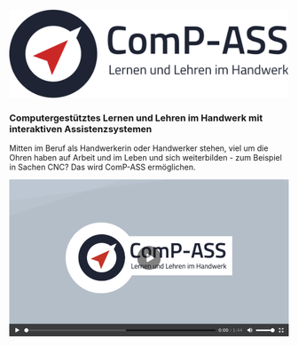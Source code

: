 
![ComP-ASS](headerLogo.svg)

### Computergestütztes Lernen und Lehren im Handwerk mit interaktiven Assistenzsystemen

Mitten im Beruf als Handwerkerin oder Handwerker stehen, viel um die Ohren haben auf Arbeit und im Leben und sich weiterbilden - zum Beispiel in Sachen CNC? Das wird ComP-ASS ermöglichen.

[![ComP-ASS](videopreview.png)](ComP-ASS-1080p-210930.mp4)
